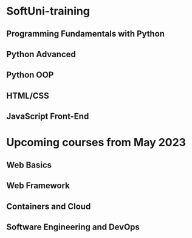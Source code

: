 # SoftUni-training

## Programming Fundamentals with Python 

## Python Advanced

## Python OOP

## HTML/CSS

## JavaScript Front-End

# Upcoming courses from May 2023

## Web Basics 

## Web Framework

## Containers and Cloud

## Software Engineering and DevOps
